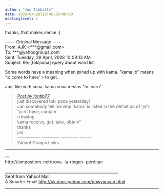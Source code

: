 ```yaml
---
author: "Jon Tibbitts"
date: 2008-04-29T18:45:36+00:00
nestinglevel: 1
---
```

thanks, that makes sense :)  
  
  
\----- Original Message ----  
From: AJK <\*\*\*@gmail.com>  
To: \*\*\*@yahoogroups.com  
Sent: Tuesday, 29 April, 2008 10:08:13 AM  
Subject: Re: \[tokipona\] query about word list  
  
  
Some words have a meaning when joined up with kama. "kama jo" means  
'to come to have' > to get.  
  
Just like with sona. kama sona means "to learn".  

> [_Post by jontib77_](/eSWdwse4/query-about-word-list#post1)  
> just discovered toki pona yesterday!  
> can somebody tell me why 'kama' is listed in the definition of 'jo'?  
> "jo vt have, contain  
> n having  
> kama receive, get, take, obtain"  
> thanks  
> jon  
> \------------ --------- --------- ------  
> Yahoo! Groups Links  
> 

***

\--  
http://iompostiom. net/trovu- la-ringon- perditan  
  
  
  
\_\_\_\_\_\_\_\_\_\_\_\_\_\_\_\_\_\_\_\_\_\_\_\_\_\_\_\_\_\_\_\_\_\_\_\_\_\_\_\_\_\_\_\_\_\_\_\_\_\_\_\_\_\_\_\_\_\_  
Sent from Yahoo! Mail.  
A Smarter Email http://uk.docs.yahoo.com/nowyoucan.html  


***
